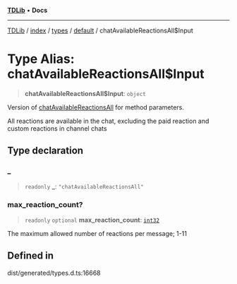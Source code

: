 [**TDLib**](../../../../../../README.md) • **Docs**

***

[TDLib](../../../../../../modules.md) / [index](../../../../../README.md) / [types](../../../README.md) / [default](../README.md) / chatAvailableReactionsAll$Input

# Type Alias: chatAvailableReactionsAll$Input

> **chatAvailableReactionsAll$Input**: `object`

Version of [chatAvailableReactionsAll](chatAvailableReactionsAll.md) for method parameters.

All reactions are available in the chat, excluding the paid reaction and custom reactions in channel chats

## Type declaration

### \_

> `readonly` **\_**: `"chatAvailableReactionsAll"`

### max\_reaction\_count?

> `readonly` `optional` **max\_reaction\_count**: [`int32`](int32.md)

The maximum allowed number of reactions per message; 1-11

## Defined in

dist/generated/types.d.ts:16668
